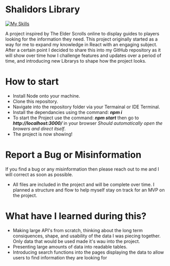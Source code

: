 # Shalidors Library

[![My Skills](https://skillicons.dev/icons?i=js,react,html,css)](https://skillicons.dev)

A project inspired by The Elder Scrolls online to display guides to players looking for the information they need.
This project originally started as a way for me to expand my knowledge in React with an engaging subject. After a certain point I decided to share this into my GitHub repository as it will show over time how I challenge features and updates over a period of time, and introducing new Librarys to shape how the project looks.


# How to start

* Install Node onto your machine.
* Clone this repository.
* Navigate into the repository folder via your Termainal or IDE Terminal.
* Install the dependancies using the command: ***npm i***
* To start the Project use the command: ***npm start*** then go to  ***http://localhost:3000/*** in your browser *Should automatically open the browers and direct itself*.
* The project is now showing! 


# Report a Bug or Misinformation

If you find a bug or any misinformation then please reach out to me and I will correct as soon as possible.
* All files are included in the project and will be complete over time. I planned a structure and flow to help myself stay on track for an MVP on the project.

# What have I learned during this?

* Making large API's from scratch, thinking about the long term consiquences, shape, and usability of the data I was piecing together. Only data that would be used made it's wau into the project.
* Presenting large amounts of data into readable tables.
* Introducing search functions into the pages displaying the data to allow users to find information they are looking for